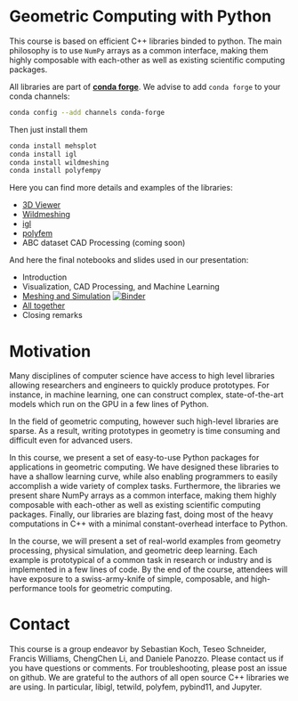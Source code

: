 Geometric Computing with Python
=======

This course is based on efficient C++ libraries binded to python.
The main philosophy is to use `NumPy` arrays as a common interface, making them highly composable with each-other as well as existing scientific computing packages.

All libraries are part of [**conda forge**](https://conda-forge.org/). We advise to add `conda forge` to your conda channels:
```bash
conda config --add channels conda-forge
```


Then just install them
```bash
conda install mehsplot
conda install igl
conda install wildmeshing
conda install polyfempy
```


Here you can find more details and examples of the libraries:

- [3D Viewer](meshplot)
- [Wildmeshing](wildmeshing)
- [igl](igl.md)
- [polyfem](polyfem.md)
- ABC dataset CAD Processing (coming soon)


And here the final notebooks and slides used in our presentation:

- Introduction
- Visualization, CAD Processing, and Machine Learning
- [Meshing and Simulation](Polyfem-2d) [![Binder](https://mybinder.org/badge_logo.svg)](https://mybinder.org/v2/gh/geometryprocessing/geometric-computing-python/doc?filepath=doc%2FPolyfem-2d.ipynb)
- [All together](All)
- Closing remarks


# Motivation
Many disciplines of computer science have access to high level libraries allowing researchers and engineers to quickly produce prototypes. For instance, in machine learning, one can construct complex, state-of-the-art models which run on the GPU in a few lines of Python.

In the field of geometric computing, however such high-level libraries are sparse. As a result, writing prototypes in geometry is time consuming and difficult even for advanced users.

In this course, we present a set of easy-to-use Python packages for applications in geometric computing. We have designed these libraries to have a shallow learning curve, while also enabling programmers to easily accomplish a wide variety of complex tasks. Furthermore, the libraries we present share NumPy arrays as a common interface, making them highly composable with each-other as well as existing scientific computing packages. Finally, our libraries are blazing fast, doing most of the heavy computations in C++ with a minimal constant-overhead interface to Python.

In the course, we will present a set of real-world examples from geometry processing, physical simulation, and geometric deep learning. Each example is prototypical of a common task in research or industry and is implemented in a few lines of code. By the end of the course, attendees will have exposure to a swiss-army-knife of simple, composable, and high-performance tools for geometric computing.


# Contact
This course is a group endeavor by Sebastian Koch, Teseo Schneider, Francis Williams, ChengChen Li, and Daniele Panozzo. Please contact us if you have questions or comments. For troubleshooting, please post an issue on github. We are grateful to the authors of all open source C++ libraries we are using. In particular, libigl, tetwild, polyfem, pybind11, and Jupyter.